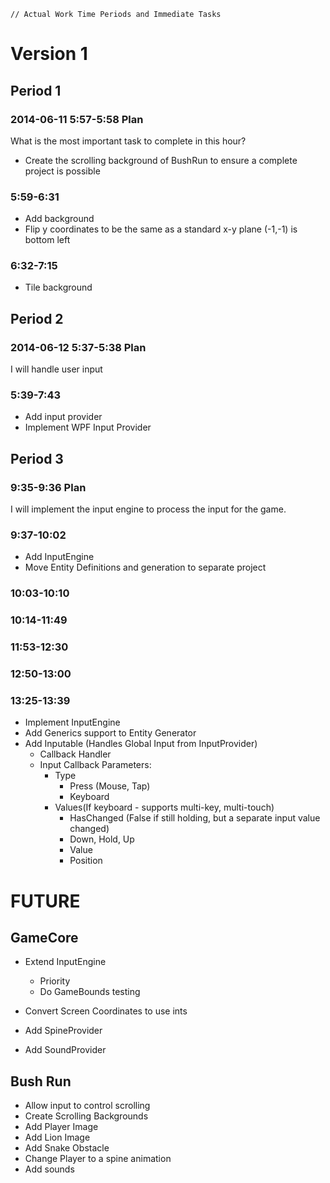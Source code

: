 ~~~
// Actual Work Time Periods and Immediate Tasks
~~~

# Version 1

## Period 1

### 2014-06-11 5:57-5:58 Plan

What is the most important task to complete in this hour?

- Create the scrolling background of BushRun to ensure a complete project is possible

### 5:59-6:31

- Add background
- Flip y coordinates to be the same as a standard x-y plane (-1,-1) is bottom left

### 6:32-7:15

- Tile background


## Period 2

### 2014-06-12 5:37-5:38 Plan

I will handle user input

### 5:39-7:43

- Add input provider
- Implement WPF Input Provider

## Period 3

### 9:35-9:36 Plan

I will implement the input engine to process the input for the game.

### 9:37-10:02

- Add InputEngine
- Move Entity Definitions and generation to separate project

### 10:03-10:10
### 10:14-11:49
### 11:53-12:30
### 12:50-13:00
### 13:25-13:39

- Implement InputEngine
- Add Generics support to Entity Generator
- Add Inputable (Handles Global Input from InputProvider)
	- Callback Handler
	- Input Callback Parameters:
		- Type
			- Press (Mouse, Tap)
			- Keyboard
		- Values(If keyboard - supports multi-key, multi-touch)
			- HasChanged (False if still holding, but a separate input value changed)
			- Down, Hold, Up
			- Value
			- Position

# FUTURE

## GameCore

- Extend InputEngine
	- Priority
	- Do GameBounds testing


- Convert Screen Coordinates to use ints
- Add SpineProvider
- Add SoundProvider

## Bush Run
- Allow input to control scrolling
- Create Scrolling Backgrounds
- Add Player Image
- Add Lion Image
- Add Snake Obstacle
- Change Player to a spine animation
- Add sounds
